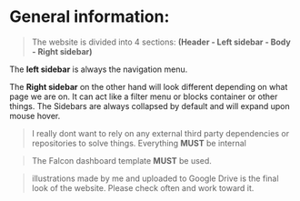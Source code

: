 # General information:

> The website is divided into 4 sections:
**(Header - Left sidebar - Body - Right sidebar)**

The **left sidebar** is always the navigation menu.

The **Right sidebar** on the other hand will look different depending on what page we are on. It can act like a filter menu or blocks container or other things. 
The Sidebars are always collapsed by default and will expand upon mouse hover.

> I really dont want to rely on any external third party dependencies or repositories to solve things. Everything **MUST** be internal

> The Falcon dashboard template **MUST** be used. 

> illustrations made by me and uploaded to Google Drive is the final look of the website. Please check often and work toward it.</sub>
